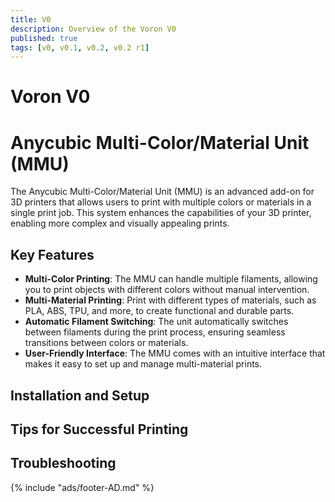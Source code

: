 ```yaml
---
title: V0
description: Overview of the Voron V0
published: true
tags: [v0, v0.1, v0.2, v0.2 r1]
---
```


# Voron V0

# Anycubic Multi-Color/Material Unit (MMU)

The Anycubic Multi-Color/Material Unit (MMU) is an advanced add-on for 3D printers that allows users to print with multiple colors or materials in a single print job. This system enhances the capabilities of your 3D printer, enabling more complex and visually appealing prints.

## Key Features

- **Multi-Color Printing**: The MMU can handle multiple filaments, allowing you to print objects with different colors without manual intervention.
- **Multi-Material Printing**: Print with different types of materials, such as PLA, ABS, TPU, and more, to create functional and durable parts.
- **Automatic Filament Switching**: The unit automatically switches between filaments during the print process, ensuring seamless transitions between colors or materials.
- **User-Friendly Interface**: The MMU comes with an intuitive interface that makes it easy to set up and manage multi-material prints.

## Installation and Setup

## Tips for Successful Printing

## Troubleshooting

{% include "ads/footer-AD.md" %}

